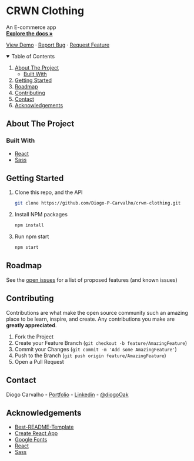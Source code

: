 # CRWN Clothing

An E-commerce app
<br>
<a href="https://github.com/Diogo-P-Carvalho/crwn-clothing/blob/main/README.md"><strong>Explore the docs »</strong></a>

<a href="">View Demo</a>
·
<a href="https://github.com/Diogo-P-Carvalho/crwn-clothing/issues">Report Bug</a>
·
<a href="https://github.com/Diogo-P-Carvalho/crwn-clothing/issues">Request Feature</a>

<!-- TABLE OF CONTENTS -->
<details open="open">
  <summary>Table of Contents</summary>
  <ol>
    <li>
      <a href="#about-the-project">About The Project</a>
      <ul>
        <li><a href="#built-with">Built With</a></li>
      </ul>
    </li>    
    <li>
      <a href="#getting-started">Getting Started</a>      
    </li>
    <li><a href="#roadmap">Roadmap</a></li>
    <li><a href="#contributing">Contributing</a></li>
    <li><a href="#contact">Contact</a></li>
    <li><a href="#acknowledgements">Acknowledgements</a></li>
  </ol>
</details>

<!-- ABOUT THE PROJECT -->

## About The Project

### Built With

-   [React](https://reactjs.org/)
-   [Sass](https://sass-lang.com/)


<!-- GETTING STARTED -->

## Getting Started

1. Clone this repo, and the API
    ```sh
    git clone https://github.com/Diogo-P-Carvalho/crwn-clothing.git
    ```
2. Install NPM packages
    ```sh
    npm install
    ```
3. Run npm start
    ```sh
    npm start
    ```

<!-- ROADMAP -->

## Roadmap

See the [open issues](https://github.com/Diogo-P-Carvalho/crwn-clothing/issues) for a list of proposed features (and known issues)

<!-- CONTRIBUTING -->

## Contributing

Contributions are what make the open source community such an amazing place to be learn, inspire, and create. Any contributions you make are **greatly appreciated**.

1. Fork the Project
2. Create your Feature Branch (`git checkout -b feature/AmazingFeature`)
3. Commit your Changes (`git commit -m 'Add some AmazingFeature'`)
4. Push to the Branch (`git push origin feature/AmazingFeature`)
5. Open a Pull Request

<!--CONTACT -->

## Contact

Diogo Carvalho - [Portfolio](https://diogo-p-carvalho.github.io/portfolio/) - [Linkedin](www.linkedin.com/in/diogo-carvalho-83a96a14a) - [@diogoOak](https://twitter.com/diogoOak)

<!-- ACKNOWLEDGMENTS -->

## Acknowledgements

-   [Best-README-Template](https://github.com/othneildrew/Best-README-Template)
-   [Create React App](https://create-react-app.dev/)
-   [Google Fonts](https://fonts.google.com/)
-   [React](https://reactjs.org/)
-   [Sass](https://sass-lang.com/)